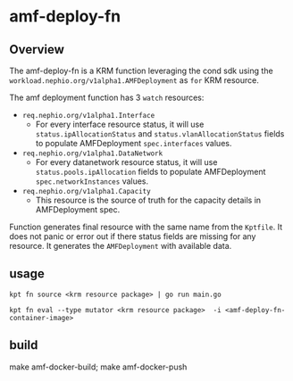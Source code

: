 # amf-deploy-fn

## Overview

The amf-deploy-fn is a KRM function leveraging the cond sdk using the `workload.nephio.org/v1alpha1.AMFDeployment` as `for` KRM resource.

The amf deployment function has 3 `watch` resources:
- `req.nephio.org/v1alpha1.Interface` 
   - For every interface resource status, it will use `status.ipAllocationStatus` and `status.vlanAllocationStatus` fields to populate AMFDeployment `spec.interfaces` values.
- `req.nephio.org/v1alpha1.DataNetwork`
    - For every datanetwork resource status, it will use `status.pools.ipAllocation` fields to populate AMFDeployment `spec.networkInstances` values.
- `req.nephio.org/v1alpha1.Capacity`
    - This resource is the source of truth for the capacity details in AMFDeployment spec.

Function generates final resource with the same name from the `Kptfile`. It does not panic or error out if there status fields are missing for any resource. 
It generates the `AMFDeployment` with available data. 

## usage

```
kpt fn source <krm resource package> | go run main.go 
```

```
kpt fn eval --type mutator <krm resource package>  -i <amf-deploy-fn-container-image> 
```


## build

make amf-docker-build; make amf-docker-push